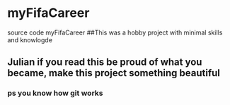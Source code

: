 # myFifaCareer
source code myFifaCareer
##This was a hobby project with minimal skills and knowlogde

## Julian if you read this be proud of what you became, make this project something beautiful 

### ps you know how git works
